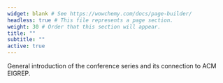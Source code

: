 ```yaml
---
widget: blank # See https://wowchemy.com/docs/page-builder/
headless: true # This file represents a page section.
weight: 30 # Order that this section will appear.
title: ""
subtitle: ""
active: true
---
```

General introduction of the conference series and its connection to ACM EIGREP.
